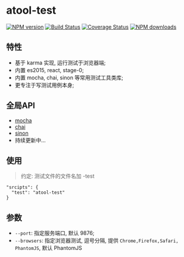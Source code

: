 # atool-test

[![NPM version](https://img.shields.io/npm/v/atool-test.svg?style=flat)](https://npmjs.org/package/atool-test)
[![Build Status](https://img.shields.io/travis/ant-tool/atool-test.svg?style=flat)](https://travis-ci.org/ant-tool/atool-test)
[![Coverage Status](https://img.shields.io/coveralls/ant-tool/atool-test.svg?style=flat)](https://coveralls.io/r/ant-tool/atool-test)
[![NPM downloads](http://img.shields.io/npm/dm/atool-test.svg?style=flat)](https://npmjs.org/package/atool-test)

## 特性

- 基于 karma 实现, 运行测试于浏览器端;
- 内置 es2015, react, stage-0;
- 内置 mocha, chai, sinon 等常用测试工具类库;
- 更专注于写测试用例本身;

## 全局API

- [mocha](http://mochajs.org/)
- [chai](http://chaijs.com/api)
- [sinon](http://sinonjs.org/)
- 持续更新中...

## 使用

> 约定: 测试文件的文件名加 -test

```
"srcipts": {
  "test": "atool-test"
}

```

##  参数

- `--port`: 指定服务端口, 默认 9876;
- `--browsers`: 指定浏览器测试, 逗号分隔, 提供 `Chrome,Firefox,Safari, PhantomJS`, 默认 PhantomJS
